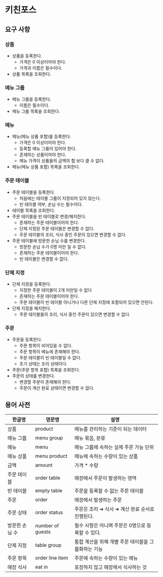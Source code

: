 # 키친포스

## 요구 사항

### 상품

- 상품을 등록한다.
    - 가격은 0 이상이어야 한다.
    - 가격과 이름은 필수이다.
- 상품 목록을 조회한다.

### 메뉴 그룹

- 메뉴 그룹을 등록한다.
    - 이름은 필수이다.
- 메뉴 그룹 목록을 조회한다.

### 메뉴

- 메뉴(메뉴 상품 포함)를 등록한다.
    - 가격은 0 이상이어야 한다.
    - 등록할 메뉴 그룹이 있어야 한다.
    - 존재하는 상품이어야 한다.
    - 메뉴 가격이 상품들의 금액의 합 보다 클 수 없다.
- 메뉴(메뉴 상품 포함) 목록을 조회한다.

### 주문 테이블

- 주문 테이블을 등록한다.
    - 처음에는 테이블 그룹이 지정되어 있지 않는다.
    - 빈 테이블 여부, 손님 수는 필수이다.
- 테이블 목록을 조회한다.
- 주문 테이블을 빈 테이블로 변경/해지한다.
    - 존재하는 주문 테이블이어야 한다.
    - 단체 지정된 주문 테이블은 변경할 수 없다.
    - 주문 테이블의 조리, 식사 중인 주문이 있으면 변경할 수 없다.
- 주문 테이블에 방문한 손님 수를 변경한다.
    - 방문한 손님 수가 0명 미만 일 수 없다.
    - 존재하는 주문 테이블이어야 한다.
    - 빈 테이블은 변경할 수 없다.

### 단체 지정

- 단체 지정을 등록한다.
    - 지정한 주문 테이블이 2개 미만일 수 없다
    - 존재하는 주문 테이블이어야 한다.
    - 주문 테이블이 빈 테이블 아니거나 다른 단체 지정에 포함되어 있으면 안된다.
- 단체 지정을 해지한다.
    -  주문 테이블들의 조리, 식사 중인 주문이 있으면 변경할 수 없다.

### 주문

- 주문을 등록한다.
    - 주문 항목이 비어있을 수 없다.
    - 주문 항목이 메뉴에 존재해야 한다.
    - 주문 테이블이 빈 테이블일 수 없다.
    - 초기 상태는 조리 상태이다.
- 주문(주문 항목 포함) 목록을 조회한다.
- 주문의 상태를 변경한다.
    - 변경할 주문이 존재해야 한다.
    - 주문이 계산 완료 상태이면 변경할 수 없다.

## 용어 사전

| 한글명 | 영문명 | 설명 |
| --- | --- | --- |
| 상품 | product | 메뉴를 관리하는 기준이 되는 데이터 |
| 메뉴 그룹 | menu group | 메뉴 묶음, 분류 |
| 메뉴 | menu | 메뉴 그룹에 속하는 실제 주문 가능 단위 |
| 메뉴 상품 | menu product | 메뉴에 속하는 수량이 있는 상품 |
| 금액 | amount | 가격 * 수량 |
| 주문 테이블 | order table | 매장에서 주문이 발생하는 영역 |
| 빈 테이블 | empty table | 주문을 등록할 수 없는 주문 테이블 |
| 주문 | order | 매장에서 발생하는 주문 |
| 주문 상태 | order status | 주문은 조리 ➜ 식사 ➜ 계산 완료 순서로 진행된다. |
| 방문한 손님 수 | number of guests | 필수 사항은 아니며 주문은 0명으로 등록할 수 있다. |
| 단체 지정 | table group | 통합 계산을 위해 개별 주문 테이블을 그룹화하는 기능 |
| 주문 항목 | order line item | 주문에 속하는 수량이 있는 메뉴 |
| 매장 식사 | eat in | 포장하지 않고 매장에서 식사하는 것 |
